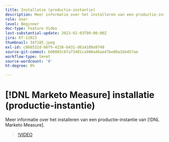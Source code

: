 ```yaml
---
title: Installatie (productie-instantie)
description: Meer informatie over het installeren van een productie-instantie van [!DNL Marketo Measure].
role: User
level: Beginner
doc-type: Feature Video
last-substantial-update: 2023-02-03T00:00:00Z
jira: KT-11823
thumbnail: 347185.jpeg
exl-id: c868532d-b6f9-4236-b431-d614189a9749
source-git-commit: b60003c6fa73401ca980a46ae47be00a1bb457ae
workflow-type: tm+mt
source-wordcount: '0'
ht-degree: 0%

---
```


# [!DNL Marketo Measure] installatie (productie-instantie)

Meer informatie over het installeren van een productie-instantie van [!DNL Marketo Measure].

>[!VIDEO](https://video.tv.adobe.com/v/347185/?quality=12&learn=on)
